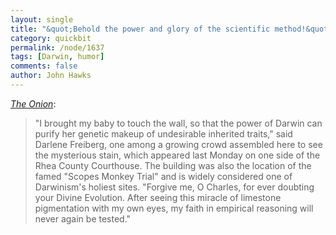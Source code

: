 ```yaml
---
layout: single 
title: "&quot;Behold the power and glory of the scientific method!&quot;" 
category: quickbit
permalink: /node/1637
tags: [Darwin, humor] 
comments: false 
author: John Hawks 
---
```


<a href="http://www.theonion.com/content/news/evolutionists_flock_to_darwin?utm_source=onion_rss_daily"><i>The Onion</i></a>:


<blockquote>"I brought my baby to touch the wall, so that the power of Darwin can purify her genetic makeup of undesirable inherited traits," said Darlene Freiberg, one among a growing crowd assembled here to see the mysterious stain, which appeared last Monday on one side of the Rhea County Courthouse. The building was also the location of the famed "Scopes Monkey Trial" and is widely considered one of Darwinism's holiest sites. "Forgive me, O Charles, for ever doubting your Divine Evolution. After seeing this miracle of limestone pigmentation with my own eyes, my faith in empirical reasoning will never again be tested."</blockquote>

